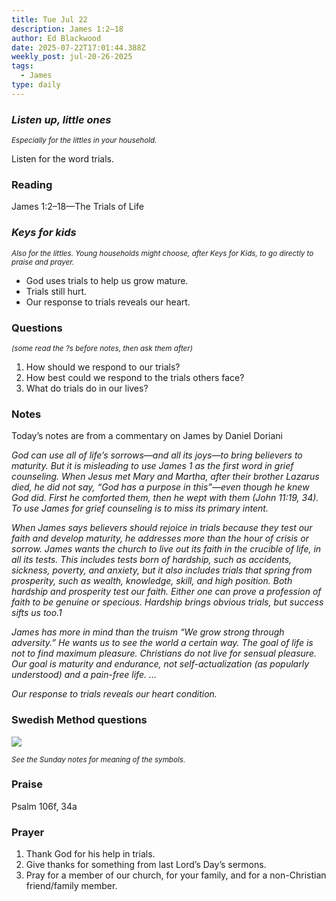 ```yaml
---
title: Tue Jul 22
description: James 1:2–18
author: Ed Blackwood
date: 2025-07-22T17:01:44.388Z
weekly_post: jul-20-26-2025
tags:
  - James
type: daily
---
```

### *Listen up, little ones*

<div><small><i>Especially for the littles in your household.</i></small></div>

Listen for the word trials.

### Reading

James 1:2–18—The Trials of Life

### *Keys for kids*

<div><small><i>Also for the littles. Young households might choose, after Keys for Kids, to go directly to praise and prayer.</i></small></div>

* God uses trials to help us grow mature.
* Trials still hurt.
* Our response to trials reveals our heart.

### Questions

<div><small><i>(some read the ?s before notes, then ask them after)</i></small></div>

1. How should we respond to our trials?
2. How best could we respond to the trials others face?
3. What do trials do in our lives?

### Notes

Today’s notes are from a commentary on James by Daniel Doriani

*God can use all of life’s sorrows—and all its joys—to bring believers to maturity. But it is misleading to use James 1 as the first word in grief counseling. When Jesus met Mary and Martha, after their brother Lazarus died, he did not say, “God has a purpose in this”—even though he knew God did. First he comforted them, then he wept with them (John 11:19, 34). To use James for grief counseling is to miss its primary intent.*

*When James says believers should rejoice in trials because they test our faith and develop maturity, he addresses more than the hour of crisis or sorrow. James wants the church to live out its faith in the crucible of life, in all its tests. This includes tests born of hardship, such as accidents, sickness, poverty, and anxiety, but it also includes trials that spring from prosperity, such as wealth, knowledge, skill, and high position. Both hardship and prosperity test our faith. Either one can prove a profession of faith to be genuine or specious. Hardship brings obvious trials, but success sifts us too.1*

*James has more in mind than the truism “We grow strong through adversity.” He wants us to see the world a certain way. The goal of life is not to find maximum pleasure. Christians do not live for sensual pleasure. Our goal is maturity and endurance, not self-actualization (as popularly understood) and a pain-free life. …*

*Our response to trials reveals our heart condition.*

### Swedish Method questions

![](/static/img/family_worship_study_ed-swedish_questions.png)

<div><small><i>See the Sunday notes for meaning of the symbols.</i></small></div>

### Praise

P﻿salm 106f, 34a

### Prayer

1. Thank God for his help in trials.
2. Give thanks for something from last Lord’s Day’s sermons.
3. Pray for a member of our church, for your family, and for a non-Christian friend/family member.